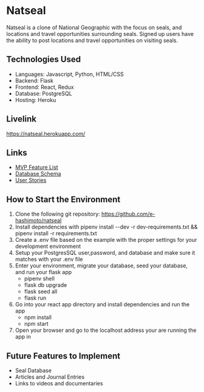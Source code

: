 # Natseal

Natseal is a clone of National Geographic with the focus on seals, and locations and travel opportunities surrounding seals.  Signed up users have the ability to post locations and travel opportunities on visiting seals.

## Technologies Used
* Languages: Javascript, Python, HTML/CSS
* Backend: Flask
* Frontend: React, Redux
* Database: PostgreSQL
* Hosting: Heroku

## Livelink
https://natseal.herokuapp.com/

## Links
* [MVP Feature List](https://github.com/e-hashimoto/natseal/wiki/MVP-Feature-List)
* [Database Schema](https://github.com/e-hashimoto/natseal/wiki/Database-Schema-and-Backend-Routes)
* [User Stories](https://github.com/e-hashimoto/natseal/wiki/User-Stories)

## How to Start the Environment
1. Clone the following git repository: https://github.com/e-hashimoto/natseal
2. Install dependencies with pipenv install --dev -r dev-requirements.txt && pipenv install -r requirements.txt
3. Create a .env file based on the example with the proper settings for your development environment
4. Setup your PostgresSQL user,password, and database and make sure it matches with your .env file
5. Enter your environment, migrate your database, seed your database, and run your flask app
   - pipenv shell
   - flask db upgrade
   - flask seed all
   - flask run
6. Go into your react app directory and install dependencies and run the app
   - npm install
   - npm start
7. Open your browser and go to the localhost address your are running the app in

## Future Features to Implement
* Seal Database
* Articles and Journal Entries
* Links to videos and documentaries
